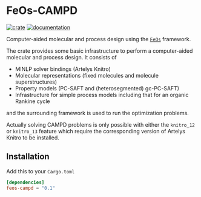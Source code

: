 # FeOs-CAMPD

[![crate](https://img.shields.io/crates/v/feos-campd.svg)](https://crates.io/crates/feos-campd)
[![documentation](https://docs.rs/feos-campd/badge.svg)](https://docs.rs/feos-campd)

Computer-aided molecular and process design using the [`FeOs`](https://github.com/feos-org/feos) framework.

The crate provides some basic infrastructure to perform a computer-aided molecular and process design. It consists of
- MINLP solver bindings (Artelys Knitro)
- Molecular representations (fixed molecules and molecule superstructures)
- Property models (PC-SAFT and (heterosegmented) gc-PC-SAFT)
- Infrastructure for simple process models including that for an organic Rankine cycle

and the surrounding framework is used to run the optimization problems.

Actually solving CAMPD problems is only possible with either the `knitro_12` or `knitro_13` feature which require the corresponding version of Artelys Knitro to be installed.

## Installation

Add this to your `Cargo.toml`

```toml
[dependencies]
feos-campd = "0.1"
```